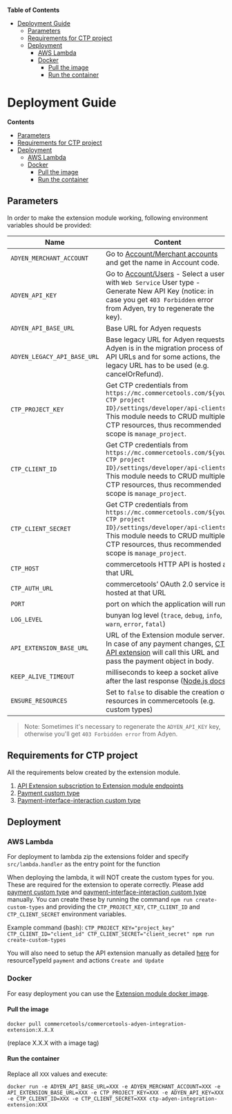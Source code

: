 <!-- START doctoc generated TOC please keep comment here to allow auto update -->
<!-- DON'T EDIT THIS SECTION, INSTEAD RE-RUN doctoc TO UPDATE -->
**Table of Contents** 

- [Deployment Guide](#deployment-guide)
  - [Parameters](#parameters)
  - [Requirements for CTP project](#requirements-for-ctp-project)
  - [Deployment](#deployment)
    - [AWS Lambda](#aws-lambda)
    - [Docker](#docker)
      - [Pull the image](#pull-the-image)
      - [Run the container](#run-the-container)

<!-- END doctoc generated TOC please keep comment here to allow auto update -->

# Deployment Guide

**Contents**

- [Parameters](#parameters)
- [Requirements for CTP project](#requirements-for-ctp-project)
- [Deployment](#deployment)
  - [AWS Lambda](#aws-lambda)
  - [Docker](#docker)
    - [Pull the image](#pull-the-image)
    - [Run the container](#run-the-container)

## Parameters
In order to make the extension module working, following environment variables should be provided:

| Name | Content | Required | Default value |
| --- | --- | --- | --- |
|`ADYEN_MERCHANT_ACCOUNT` | Go to [Account/Merchant accounts](https://ca-test.adyen.com/ca/ca/accounts/show.shtml?accountTypeCode=MerchantAccount) and get the name in Account code. | YES | |
|`ADYEN_API_KEY` | Go to [Account/Users](https://ca-test.adyen.com/ca/ca/config/users.shtml) - Select a user with `Web Service` User type - Generate New API Key (notice: in case you get `403 Forbidden` error from Adyen, try to regenerate the key). | YES | |
|`ADYEN_API_BASE_URL` | Base URL for Adyen requests | NO | `https://checkout-test.adyen.com/v52` |
|`ADYEN_LEGACY_API_BASE_URL` | Base legacy URL for Adyen requests. Adyen is in the migration process of API URLs and for some actions, the legacy URL has to be used (e.g. cancelOrRefund). | NO | `https://pal-test.adyen.com/pal/servlet/Payment/v52` |
|`CTP_PROJECT_KEY` | Get CTP credentials from `https://mc.commercetools.com/${your CTP project ID}/settings/developer/api-clients`. This module needs to CRUD multiple CTP resources, thus recommended scope is `manage_project`. |  YES | |
|`CTP_CLIENT_ID` | Get CTP credentials from `https://mc.commercetools.com/${your CTP project ID}/settings/developer/api-clients`. This module needs to CRUD multiple CTP resources, thus recommended scope is `manage_project`. | YES | |
|`CTP_CLIENT_SECRET` | Get CTP credentials from `https://mc.commercetools.com/${your CTP project ID}/settings/developer/api-clients`. This module needs to CRUD multiple CTP resources, thus recommended scope is `manage_project`. | YES | |
|`CTP_HOST` | commercetools HTTP API is hosted at that URL| NO | `https://api.europe-west1.gcp.commercetools.com` |
|`CTP_AUTH_URL` | commercetools’ OAuth 2.0 service is hosted at that URL | NO | `https://auth.europe-west1.gcp.commercetools.com` |
|`PORT` | port on which the application will run | NO | 8080 |
|`LOG_LEVEL` | bunyan log level (`trace`, `debug`, `info`, `warn`, `error`, `fatal`)| NO | `info` |
|`API_EXTENSION_BASE_URL` | URL of the Extension module server. In case of any payment changes, [CTP API extension](https://docs.commercetools.com/http-api-projects-api-extensions) will call this URL and pass the payment object in body. | YES | |
|`KEEP_ALIVE_TIMEOUT` | milliseconds to keep a socket alive after the last response ([Node.js docs](https://nodejs.org/dist/latest-v8.x/docs/api/http.html#http_server_keepalivetimeout)) | NO | Node.js default
|`ENSURE_RESOURCES` | Set to `false` to disable the creation of resources in commercetools (e.g. custom types) | NO | `true`

> Note: Sometimes it's necessary to regenerate the `ADYEN_API_KEY` key, otherwise you'll get `403 Forbidden error` from Adyen.

## Requirements for CTP project
All the requirements below created by the extension module.
1. [API Extension subscription to Extension module endpoints](../resources/api-extension.json)
1. [Payment custom type](../resources/web-components-payment-type.json)
1. [Payment-interface-interaction custom type](../resources/payment-interface-interaction-type.json)

## Deployment

### AWS Lambda

For deployment to lambda zip the extensions folder and specify `src/lambda.handler` as the entry point for the function

When deploying the lambda, it will NOT create the custom types for you. These are required for the extension to operate correctly. Please add [payment custom type](../resources/web-components-payment-type.json) and [payment-interface-interaction custom type](../resources/payment-interface-interaction-type.json) manually.
You can create these by running the command `npm run create-custom-types` and providing the `CTP_PROJECT_KEY`, `CTP_CLIENT_ID` and `CTP_CLIENT_SECRET` environment variables.

Example command (bash): `CTP_PROJECT_KEY="project_key" CTP_CLIENT_ID="client_id" CTP_CLIENT_SECRET="client_secret" npm run create-custom-types`

You will also need to setup the API extension manually as detailed [here](https://docs.commercetools.com/http-api-projects-api-extensions) for resourceTypeId `payment` and actions `Create and Update`

### Docker
For easy deployment you can use the [Extension module docker image](https://hub.docker.com/r/commercetools/commercetools-adyen-integration-extension/tags).

#### Pull the image 
```
docker pull commercetools/commercetools-adyen-integration-extension:X.X.X
```
(replace X.X.X with a image tag)

#### Run the container

Replace all `XXX` values and execute:
```
docker run -e ADYEN_API_BASE_URL=XXX -e ADYEN_MERCHANT_ACCOUNT=XXX -e API_EXTENSION_BASE_URL=XXX -e CTP_PROJECT_KEY=XXX -e ADYEN_API_KEY=XXX -e CTP_CLIENT_ID=XXX -e CTP_CLIENT_SECRET=XXX ctp-adyen-integration-extension:XXX
```
